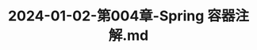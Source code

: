 ---
layout: post
title: 2024-01-02-第004章-Spring 容器注解.md
categories: [Spring]
description: 
keywords: Spring 容器注解.md
mermaid: false
sequence: false
flow: false
mathjax: false
mindmap: false
mindmap2: false
---
